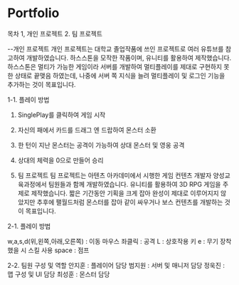# Portfolio
목차
1, 개인 프로젝트
2. 팀 프로젝트

--개인 프로젝트
개인 프로젝트는 대학교 졸업작품에 쓰인 프로젝트로 여러 유튜브를 참고하여 개발하였습니다.
하스스톤을 모작한 작품이며, 유니티를 활용하여 제작했습니다.
하스스톤은 멀티가 가능한 게임이라 서버를 개발하여 멀티플레이를 제대로 구현하지 못한 상태로 끝맺음 하였는데,
나중에 서버 쪽 지식을 늘려 멀티플레이 및 로그인 기능을 추가하는 것이 목표입니다.

1-1. 플레이 방법
1. SinglePlay를 클릭하여 게임 시작
2. 자신의 패에서 카드를 드래그 엔 드랍하여 몬스터 소환
3. 한 턴이 지난 몬스터는 공격이 가능하여 상대 몬스터 및 영웅 공격
4. 상대의 체력을 0으로 만들어 승리


2. 팀 프로젝트
팀 프로젝트는 아텐츠 아카데미에서 시행한 게임 컨텐츠 개발자 양성교육과정에서 팀원들과 함께 개발하였습니다.
유니티를 활용하여 3D RPG 게임을 주제로 제작했습니다.
짧은 기간동안 기획을 크게 잡아 완성이 제대로 이루어지지 않았지만 
추후에 팰월드처럼 몬스터를 잡아 같이 싸우거나 보스 컨텐츠를 개발하는 것이 목표입니다.

2-1. 플레이 방법 

w,a,s,d(위,왼쪽,아래,오른쪽) : 이동
마우스 좌클릭 : 공격
L : 상호작용 키
e : 무기 장착했을 시 스킬 사용
space : 점프

2-2. 팀원 구성 및 역할
안지훈 : 플레이어 담당
범지원 : 서버 및 매니저 담당
정욱진 : 맵 구성 및 UI 담당
최성훈 : 몬스터 담당
